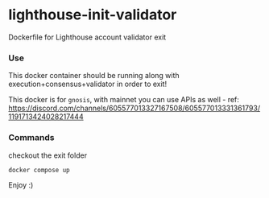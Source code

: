 # lighthouse-init-validator
Dockerfile for Lighthouse account validator exit

### Use

This docker container should be running along with execution+consensus+validator in order to exit!

This docker is for `gnosis`, with mainnet you can use APIs as well - ref: https://discord.com/channels/605577013327167508/605577013331361793/1191713424028217444

### Commands

checkout the exit folder

```docker compose up```

Enjoy :)

